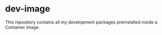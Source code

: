 # dev-image
This repository contains all my development packages preinstalled inside a Container image.
